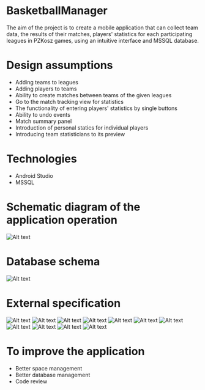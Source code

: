 # BasketballManager
The aim of the project is to create a mobile application that can collect team data, the results of their matches, players' statistics for each participating leagues
in PZKosz games, using an intuitive interface and MSSQL database.

# Design assumptions
* Adding teams to leagues
* Adding players to teams
* Ability to create matches between teams of the given leagues
* Go to the match tracking view for statistics
* The functionality of entering players' statistics by single buttons
* Ability to undo events
* Match summary panel
* Introduction of personal statics for individual players
* Introducing team statisticians to its preview

# Technologies
* Android Studio
* MSSQL

# Schematic diagram of the application operation
![Alt text](https://github.com/tobiaszmateusz/BasketballManager/blob/master/photos/ideowy.jpg)

# Database schema
![Alt text](https://github.com/tobiaszmateusz/BasketballManager/blob/master/photos/baza.jpg)

# External specification
![Alt text](https://github.com/tobiaszmateusz/BasketballManager/blob/master/photos/listadruzyn.jpg)
![Alt text](https://github.com/tobiaszmateusz/BasketballManager/blob/master/photos/addteam.jpg)
![Alt text](https://github.com/tobiaszmateusz/BasketballManager/blob/master/photos/menu.jpg)
![Alt text](https://github.com/tobiaszmateusz/BasketballManager/blob/master/photos/zawodnicy.jpg)
![Alt text](https://github.com/tobiaszmateusz/BasketballManager/blob/master/photos/addplayer.jpg)
![Alt text](https://github.com/tobiaszmateusz/BasketballManager/blob/master/photos/gamesended.jpg)
![Alt text](https://github.com/tobiaszmateusz/BasketballManager/blob/master/photos/szczegolowe.jpg)
![Alt text](https://github.com/tobiaszmateusz/BasketballManager/blob/master/photos/gry.jpg)
![Alt text](https://github.com/tobiaszmateusz/BasketballManager/blob/master/photos/addgre.jpg)
![Alt text](https://github.com/tobiaszmateusz/BasketballManager/blob/master/photos/dragdrop.jpg)
![Alt text](https://github.com/tobiaszmateusz/BasketballManager/blob/master/photos/track.jpg)

# To improve the application
* Better space management
* Better database management
* Code review
